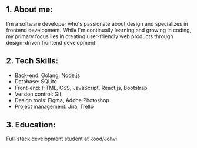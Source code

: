 ## 1. About me:
I'm a software developer who's passionate about design and specializes in frontend development. While I'm continually learning and growing in coding, my primary focus lies in creating user-friendly web products through design-driven frontend development

## 2. Tech Skills:
- Back-end: Golang, Node.js
- Database: SQLite
- Front-end: HTML, CSS, JavaScript, React.js, Bootstrap
- Version control: Git,
- Design tools: Figma, Adobe Photoshop
- Project management: Jira, Trello

## 3. Education:
Full-stack development student at kood/Johvi
